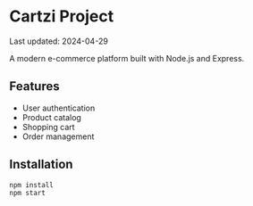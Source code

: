 # Cartzi Project

Last updated: 2024-04-29

A modern e-commerce platform built with Node.js and Express.

## Features
- User authentication
- Product catalog
- Shopping cart
- Order management

## Installation
```bash
npm install
npm start
```